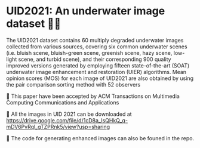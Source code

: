 # UID2021: An underwater image dataset 🦈🐳

The UID2021 dataset contains 60 multiply degraded underwater images collected from various sources, covering six common underwater scenes (i.e. bluish scene, bluish-green scene, greenish scene, hazy scene, low-light scene, and turbid scene), and their corresponding 900 quality improved versions generated by employing fifteen state-of-the-art (SOAT) underwater image enhancement and restoration (UIER) algorithms. Mean opinion scores (MOS) for each image of UID2021 are also obtained by using the pair comparison sorting method with 52 observers

🦈 This paper have been accepted by ACM Transactions on Multimedia Computing Communications and Applications

🐠 All the images in UID 2021 can be downloaded at https://drive.google.com/file/d/1cD8a_IsQHkQ_q-mDV6PvRql_gTZPRnk5/view?usp=sharing

🐋 The code for generating enhanced images can also be founed in the repo.

